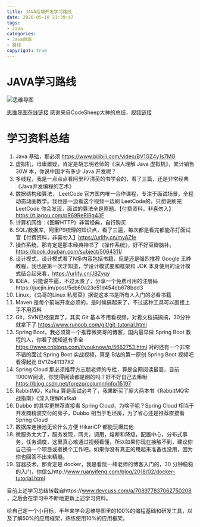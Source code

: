 ```yaml
---
title: JAVA后端开发学习路线
date: 2020-05-18 21:39:47
tags:
- Java
categories: 
- Java后端
- 路线
copyrignt: true
---
```


# JAVA学习路线

![思维导图](http://assets.processon.com/chart_image/5ec28f620791290fe06e73f8.png)
<!--more-->
[思维导图在线链接](https://www.processon.com/embed/5ec28f620791290fe06e73f5)
感谢来自CodeSheep大神的总结，[视频链接](https://www.bilibili.com/video/BV1GQ4y1N7HD)

# 学习资料总结

1. Java 基础，那必须 https://www.bilibili.com/video/BV1GZ4y1s7MG
2. 虚拟机，毋庸置疑，肯定是胡志明老师的《深入理解 Java 虚拟机》，累计销售 30W 本，你说中国才有多少 Java 开发呢？
3. 多线程，我是一点点点看阿里P7清英的书学会的，看了三篇，还是非常经典《Java并发编程的艺术》
4. 数据结构和算法， LeetCode 官方国内唯一合作课程，专注于面试场景，全程动态动画教学。我也是一边看这个视频一边刷 LeetCode的，只想说刷完 LeetCode 你会发现，面试的算法全是原题。【付费资料，非喜勿入】https://t.lagou.com/pR69ReRlRg43F
5. 计算机网络：《图解HTTP》非常经典，自行购买
6. SQL/数据库，阿里P9梳理的知识点，看了三遍，每次都是看完都能吊打面试官【付费资料，非喜勿入】https://urlify.cn/myAZfe
7. 操作系统，那肯定是那本经典神书了《操作系统》，好不好豆瓣脑补。https://book.douban.com/subject/5064311/
8. 设计模式，设计模式看了N多内容包括书籍，但是还是强烈推荐 Google 王峥教程，我也是第一次才知道，学设计模式要和框架和 JDK 本身使用的设计模式结合起来看，https://urlify.cn/JBZvqy
9. IDEA，只能说牛逼，不过太贵了，分享一个免费可用的注册码https://juejin.im/post/5eb69a23e51d454db678bdd3
10. Linux，《鸟哥的Linux 私房菜》据说这本书是所有人入门的必看书籍
11. Maven 是每个前端开发必须的，是时候搞起来了，不过这种工具可以直接上手不用资料
12. Git，SVN已经废弃了，其实 Git 基本不用看视频，对着文档搞搞搞，30分钟就拿下了 https://www.runoob.com/git/git-tutorial.html
13. Spring Boot，我必须第一个推荐微笑哥的博客，国内最早做 Spring Boot 教程的人，你看了就知道有多全 https://www.cnblogs.com/ityouknow/p/5662753.html 对的还有一个非常不错的面试 Spring Boot 实战视频，算是 B站的第一原创 Spring Boot 视频吧 看得起劲 BV1Zb41137X2
14. Spring Cloud 那必须推荐方志朋老师的专栏，算是全网阅读最高，目前1000W阅读，你觉得阅读都是刷的吗？好不好自己去瞅瞅 https://blog.csdn.net/forezp/column/info/15197
15. RabbitMQ，Kafka 算是面试必考了，我果断买了厮大两本书《RabbitMQ实战指南》《深入理解Kafka》
16. Dubbo 的其实更推荐直接看 Spring Cloud，为啥子呢？Spring Cloud 相当于开发商精装交付的房子，Dubbo 相当于毛坯房，为了省心还是推荐直接看 Spring Cloud
17. 数据库连接池无论什么方便 HikariCP 都能玩爆其他
18. 微服务太大了，服务发现，网关，调用，熔断和降级，配置中心，分布式事务，任务调度，这里真心难通过视频看懂，所以如果你现在接触不到，建议你自己搞一个项目或者换个工作吧，如果你没有真正的用起来准备也没用，因为你也回答不出来精髓。
19. 容器技术，那肯定是 docker，我是看阮一峰老师的博客入门的，30 分钟稳稳的入门，你信么http://www.ruanyifeng.com/blog/2018/02/docker-tutorial.html

目前上述学习总结转载自https://www.devcuss.com/a/708977837062750208 ，之后会在学习中不断地更新上述学习资料。

给自己定一个小目标，半年来学会思维导图里的100%的编程基础和研发工具，以及了解50%的应用框架，熟练使用10%的应用框架。